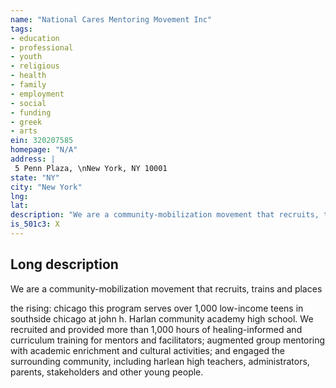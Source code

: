 ```yaml
---
name: "National Cares Mentoring Movement Inc"
tags:
- education
- professional
- youth
- religious
- health
- family
- employment
- social
- funding
- greek
- arts
ein: 320207585
homepage: "N/A"
address: |
 5 Penn Plaza, \nNew York, NY 10001
state: "NY"
city: "New York"
lng: 
lat: 
description: "We are a community-mobilization movement that recruits, trains and places mentors;and builds programs that provide wellness and academic support for black children. Since 2006, we have recruited more than 130,000 volunteer mentors. "
is_501c3: X
---
```


## Long description

We are a community-mobilization movement that recruits, trains and places
  
  the rising: chicago this program serves over 1,000 low-income teens in southside chicago at john h. Harlan community academy high school. We recruited and provided more than 1,000 hours of healing-informed and curriculum training for mentors and facilitators; augmented group mentoring with academic enrichment and cultural activities; and engaged the surrounding community, including harlean high teachers, administrators, parents, stakeholders and other young people. 
